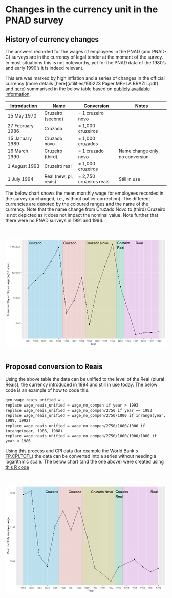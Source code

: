 # Changes in the currency unit in the PNAD survey

## History of currency changes

The answers recorded for the wages of employees in the PNAD (and PNAD-C) surveys are in the currency of legal tender at the moment of the survey. In most situations this is not noteworthy, yet for the PNAD data of the 1980’s and early 1990’s it is indeed relevant.

This era was marked by high inflation and a series of changes in the official currency (more details [here](utilities/160223 Paper MFHLA BRAZIL.pdf) and [here](https://www.npr.org/sections/money/2010/10/04/130329523/how-fake-money-saved-brazil)) summarised in the below table based on [publicly available information](https://en.wikipedia.org/wiki/Brazilian_currency):

| Introduction     | Name                  | Conversion              | Notes                           |
|------------------|-----------------------|-------------------------|---------------------------------|
| 15 May 1970      | Cruzeiro (second)     | = 1 cruzeiro novo       |                                 |
| 27 February 1986 | Cruzado               | = 1,000 cruzeiros       |                                 |
| 15 January 1989  | Cruzado novo          | = 1,000 cruzados        |                                 |
| 16 March 1990    | Cruzeiro (third)      | = 1 cruzado novo        | Name change only, no conversion |
| 1 August 1993    | Cruzeiro real         | = 1,000 cruzeiros       |                                 |
| 1 July 1994      | Real (new, pl. reais) | = 2,750 cruzeiros reais | Still in use                    |

The below chart shows the mean monthly wage for employees recorded in the survey (unchanged, i.e., without outlier correction). The different currencies are denoted by the coloured ranges and the name of the currency. Note that the name change from Cruzado Novo to (third) Cruzeiro is not depicted as it does not impact the nominal value. Note further that there were no PNAD surveys in 1991 and 1994.

<br></br>
![Nominal mean wage Brazil 1981 to 1998](utilities/currencies_nominal.png)
<br></br>

## Proposed conversion to Reais

Using the above table the data can be unified to the level of the Real (plural Reais), the currency introduced in 1994 and still in use today. The below code is an example of how to code this.

```
gen wage_reais_unified = .
replace wage_reais_unified = wage_no_compen if year > 1993
replace wage_reais_unified = wage_no_compen/2750 if year == 1993
replace wage_reais_unified = wage_no_compen/2750/1000 if inrange(year, 1989, 1992)
replace wage_reais_unified = wage_no_compen/2750/1000/1000 if inrange(year, 1986, 1988)
replace wage_reais_unified = wage_no_compen/2750/1000/1000/1000 if year < 1986
```

Using this process and CPI data (for example the World Bank's [FP.CPI.TOTL](https://data.worldbank.org/indicator/FP.CPI.TOTL)) the data can be converted into a series without needing a logarithmic scale. The below chart (and the one above) were created using [this R code](utilities/Brazil_currency_changes.R)

<br></br>
![Unified and deflated mean wage Brazil 1981 to 1998](utilities/currencies_unif_deflated.png)
<br></br>
